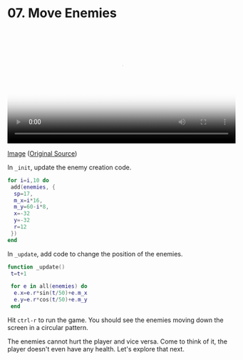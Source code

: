 # 07. Move Enemies

<video controls width="512" poster="./tut_7.gif">
    <source src="./tut_7.mp4"
            type="video/mp4">
    Sorry, your browser doesn't support embedded videos.
</video>

[Image](./tut_7.git) ([Original Source](https://ztiromoritz.github.io/pico-8-shooter/gif/tut_7.gif))

In `_init`, update the enemy creation code.

```lua
for i=i,10 do
 add(enemies, {
  sp=17,
  m_x=i*16,
  m_y=60-i*8,
  x=-32
  y=-32
  r=12
 })
end
```

In `_update`, add code to change the position of the enemies.

```lua
function _update()
 t=t+1

 for e in all(enemies) do
  e.x=e.r*sin(t/50)+e.m_x
  e.y=e.r*cos(t/50)+e.m_y
 end
```

Hit `ctrl-r` to run the game. You should see the enemies moving down the screen
in a circular pattern.

The enemies cannot hurt the player and vice versa. Come to think of it, the player doesn't even have any health. Let's explore that next.

